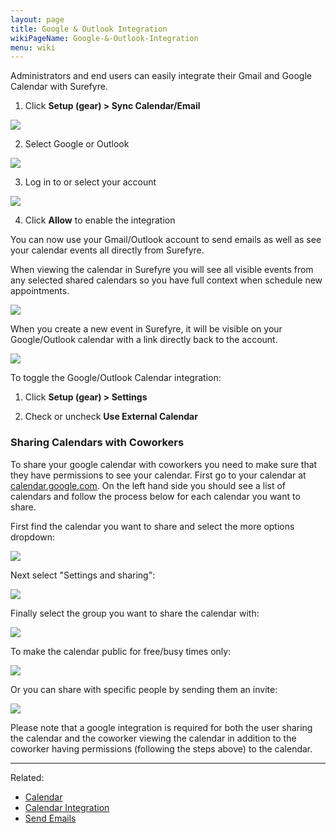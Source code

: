 ```yaml
---
layout: page
title: Google & Outlook Integration
wikiPageName: Google-&-Outlook-Integration
menu: wiki
---
```


Administrators and end users can easily integrate their Gmail and Google Calendar with Surefyre.

1. Click **Setup (gear) > Sync Calendar/Email**

![](https://user-images.githubusercontent.com/31252743/38180705-6c5e89f8-35e3-11e8-9971-8344eb360f74.png)

2. Select Google or Outlook

![](https://user-images.githubusercontent.com/31252743/38180704-6c4bc0ca-35e3-11e8-8576-48d96b944885.png)

3. Log in to or select your account

![](https://user-images.githubusercontent.com/31252743/38180709-6dc5312a-35e3-11e8-9bf9-d2c4ee666d42.png)

4. Click **Allow** to enable the integration

You can now use your Gmail/Outlook account to send emails as well as see your calendar events all directly from Surefyre.

When viewing the calendar in Surefyre you will see all visible events from any selected shared calendars so you have full context when schedule new appointments. 

![](https://user-images.githubusercontent.com/31252743/35502374-a388e47e-0491-11e8-920c-cb6ac3d930e7.png)

When you create a new event in Surefyre, it will be visible on your Google/Outlook calendar with a link directly back to the account.

![](https://user-images.githubusercontent.com/31252743/35502429-dd81bc3c-0491-11e8-834f-a6462c3d27b4.png)

To toggle the Google/Outlook Calendar integration:

1. Click **Setup (gear) > Settings**

2. Check or uncheck **Use External Calendar**

### Sharing Calendars with Coworkers
To share your google calendar with coworkers you need to make sure that they have permissions to see your calendar. First go to your calendar at [calendar.google.com](https://calendar.google.com). On the left hand side you should see a list of calendars and follow the process below for each calendar you want to share.

First find the calendar you want to share and select the more options dropdown:

![](https://user-images.githubusercontent.com/30841716/38442888-a8a79260-399e-11e8-85d9-8452c6634f04.png)

Next select "Settings and sharing":

![](https://user-images.githubusercontent.com/30841716/38442913-c9c648ba-399e-11e8-806c-ddd0738fc97a.png)

Finally select the group you want to share the calendar with:

![](https://user-images.githubusercontent.com/30841716/38443362-46d523b6-39a0-11e8-8566-5e0e98d627f1.png)

To make the calendar public for free/busy times only:

![](https://user-images.githubusercontent.com/30841716/38442966-f6ce7a1c-399e-11e8-91ba-227c1a6d6236.png)

Or you can share with specific people by sending them an invite:

![](https://user-images.githubusercontent.com/30841716/38443593-11c5e754-39a1-11e8-9537-92a4de1132b3.png)

Please note that a google integration is required for both the user sharing the calendar and the coworker viewing the calendar in addition to the coworker having permissions (following the steps above) to the calendar.

***

Related:
* [Calendar](https://github.com/surefyresystems/Surefyre-Systems/wiki/Calendar-Tab)
* [Calendar Integration](https://github.com/surefyresystems/Surefyre-Systems/wiki/Calendar-Integration) 
* [Send Emails](https://github.com/surefyresystems/Surefyre-Systems/wiki/Email#send-emails)
